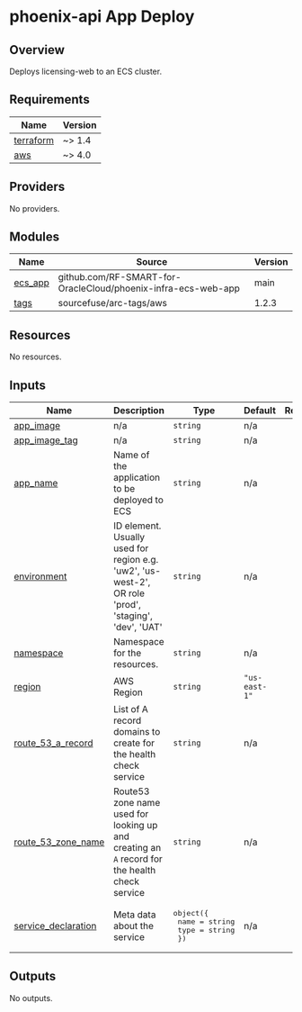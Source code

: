 # phoenix-api App Deploy

## Overview

Deploys licensing-web to an ECS cluster.

<!-- BEGINNING OF PRE-COMMIT-TERRAFORM DOCS HOOK -->
## Requirements

| Name | Version |
|------|---------|
| <a name="requirement_terraform"></a> [terraform](#requirement\_terraform) | ~> 1.4 |
| <a name="requirement_aws"></a> [aws](#requirement\_aws) | ~> 4.0 |

## Providers

No providers.

## Modules

| Name | Source | Version |
|------|--------|---------|
| <a name="module_ecs_app"></a> [ecs\_app](#module\_ecs\_app) | github.com/RF-SMART-for-OracleCloud/phoenix-infra-ecs-web-app | main |
| <a name="module_tags"></a> [tags](#module\_tags) | sourcefuse/arc-tags/aws | 1.2.3 |

## Resources

No resources.

## Inputs

| Name | Description | Type | Default | Required |
|------|-------------|------|---------|:--------:|
| <a name="input_app_image"></a> [app\_image](#input\_app\_image) | n/a | `string` | n/a | yes |
| <a name="input_app_image_tag"></a> [app\_image\_tag](#input\_app\_image\_tag) | n/a | `string` | n/a | yes |
| <a name="input_app_name"></a> [app\_name](#input\_app\_name) | Name of the application to be deployed to ECS | `string` | n/a | yes |
| <a name="input_environment"></a> [environment](#input\_environment) | ID element. Usually used for region e.g. 'uw2', 'us-west-2', OR role 'prod', 'staging', 'dev', 'UAT' | `string` | n/a | yes |
| <a name="input_namespace"></a> [namespace](#input\_namespace) | Namespace for the resources. | `string` | n/a | yes |
| <a name="input_region"></a> [region](#input\_region) | AWS Region | `string` | `"us-east-1"` | no |
| <a name="input_route_53_a_record"></a> [route\_53\_a\_record](#input\_route\_53\_a\_record) | List of A record domains to create for the health check service | `string` | n/a | yes |
| <a name="input_route_53_zone_name"></a> [route\_53\_zone\_name](#input\_route\_53\_zone\_name) | Route53 zone name used for looking up and creating an `A` record for the health check service | `string` | n/a | yes |
| <a name="input_service_declaration"></a> [service\_declaration](#input\_service\_declaration) | Meta data about the service | <pre>object({<br>    name = string<br>    type = string<br>  })</pre> | n/a | yes |

## Outputs

No outputs.
<!-- END OF PRE-COMMIT-TERRAFORM DOCS HOOK -->
<!-- BEGIN_TF_DOCS -->
<!-- END_TF_DOCS -->
